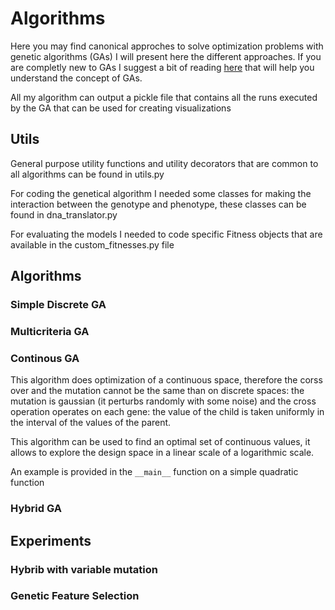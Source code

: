 # Algorithms
Here you may find canonical approches to solve optimization problems with genetic algorithms (GAs) I will present here the different approaches. If you are completly new to GAs I suggest a bit of reading [here](https://en.wikipedia.org/wiki/Genetic_algorithm#Optimization_problems) that will help you understand the concept of GAs.

All my algorithm can output a pickle file that contains all the runs executed by the GA that can be used for creating visualizations


## Utils

General purpose utility functions and utility decorators that are common to all algorithms can be found in utils.py

For coding the genetical algorithm I needed some classes for making the interaction between the genotype and phenotype, these classes can be found in dna_translator.py

For  evaluating the models I needed to code specific Fitness objects that are available in the custom_fitnesses.py file

## Algorithms

### Simple Discrete GA

### Multicriteria GA

### Continous GA
This algorithm does optimization of a continuous space, therefore the corss over and the mutation cannot be the same than on discrete spaces: the mutation is gaussian (it perturbs randomly with some noise) and the cross operation operates on each gene: the value of the child is taken uniformly in the interval of the values of the parent.

This algorithm can be used to find an optimal set of continuous values, it allows to explore the design space in a linear scale of a logarithmic scale.

An example is provided in the ```__main__``` function on a simple quadratic function

### Hybrid GA

## Experiments

### Hybrib with variable mutation

### Genetic Feature Selection




